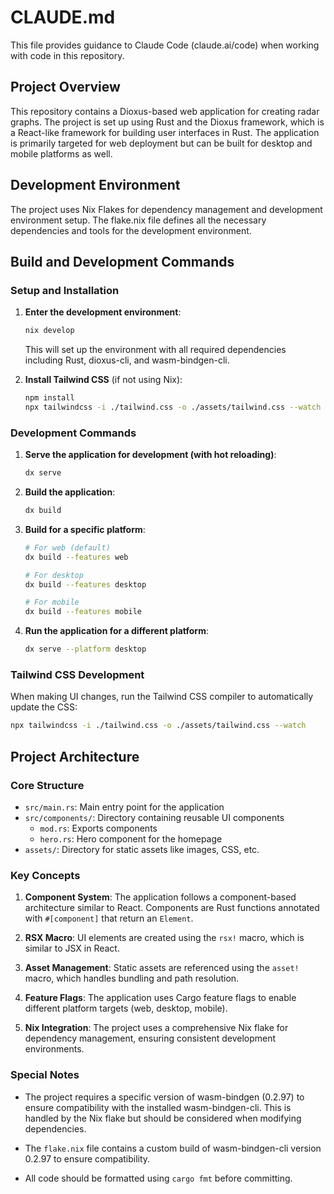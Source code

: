 # CLAUDE.md

This file provides guidance to Claude Code (claude.ai/code) when working with code in this repository.

## Project Overview

This repository contains a Dioxus-based web application for creating radar graphs. The project is set up using Rust and the Dioxus framework, which is a React-like framework for building user interfaces in Rust. The application is primarily targeted for web deployment but can be built for desktop and mobile platforms as well.

## Development Environment

The project uses Nix Flakes for dependency management and development environment setup. The flake.nix file defines all the necessary dependencies and tools for the development environment.

## Build and Development Commands

### Setup and Installation

1. **Enter the development environment**:
   ```bash
   nix develop
   ```
   This will set up the environment with all required dependencies including Rust, dioxus-cli, and wasm-bindgen-cli.

2. **Install Tailwind CSS** (if not using Nix):
   ```bash
   npm install
   npx tailwindcss -i ./tailwind.css -o ./assets/tailwind.css --watch
   ```

### Development Commands

1. **Serve the application for development (with hot reloading)**:
   ```bash
   dx serve
   ```

2. **Build the application**:
   ```bash
   dx build
   ```

3. **Build for a specific platform**:
   ```bash
   # For web (default)
   dx build --features web
   
   # For desktop
   dx build --features desktop
   
   # For mobile
   dx build --features mobile
   ```

4. **Run the application for a different platform**:
   ```bash
   dx serve --platform desktop
   ```

### Tailwind CSS Development

When making UI changes, run the Tailwind CSS compiler to automatically update the CSS:
```bash
npx tailwindcss -i ./tailwind.css -o ./assets/tailwind.css --watch
```

## Project Architecture

### Core Structure

- `src/main.rs`: Main entry point for the application
- `src/components/`: Directory containing reusable UI components
  - `mod.rs`: Exports components
  - `hero.rs`: Hero component for the homepage
- `assets/`: Directory for static assets like images, CSS, etc.

### Key Concepts

1. **Component System**: The application follows a component-based architecture similar to React. Components are Rust functions annotated with `#[component]` that return an `Element`.

2. **RSX Macro**: UI elements are created using the `rsx!` macro, which is similar to JSX in React.

3. **Asset Management**: Static assets are referenced using the `asset!` macro, which handles bundling and path resolution.

4. **Feature Flags**: The application uses Cargo feature flags to enable different platform targets (web, desktop, mobile).

5. **Nix Integration**: The project uses a comprehensive Nix flake for dependency management, ensuring consistent development environments.

### Special Notes

- The project requires a specific version of wasm-bindgen (0.2.97) to ensure compatibility with the installed wasm-bindgen-cli. This is handled by the Nix flake but should be considered when modifying dependencies.

- The `flake.nix` file contains a custom build of wasm-bindgen-cli version 0.2.97 to ensure compatibility.

- All code should be formatted using `cargo fmt` before committing.